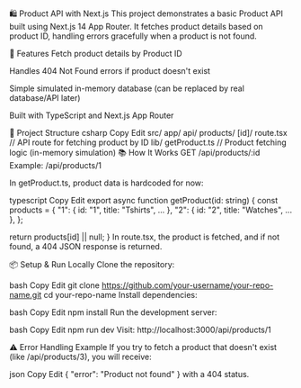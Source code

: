 🛍️ Product API with Next.js
This project demonstrates a basic Product API built using Next.js 14 App Router.
It fetches product details based on product ID, handling errors gracefully when a product is not found.

🚀 Features
Fetch product details by Product ID

Handles 404 Not Found errors if product doesn't exist

Simple simulated in-memory database (can be replaced by real database/API later)

Built with TypeScript and Next.js App Router

🧩 Project Structure
csharp
Copy
Edit
src/
  app/
    api/
      products/
        [id]/
          route.tsx   // API route for fetching product by ID
  lib/
    getProduct.ts     // Product fetching logic (in-memory simulation)
📚 How It Works
GET /api/products/:id
Example: /api/products/1

In getProduct.ts, product data is hardcoded for now:

typescript
Copy
Edit
export async function getProduct(id: string) {
  const products = {
    "1": { id: "1", title: "Tshirts", ... },
    "2": { id: "2", title: "Watches", ... },
  };

  return products[id] || null;
}
In route.tsx, the product is fetched, and if not found, a 404 JSON response is returned.

📦 Setup & Run Locally
Clone the repository:

bash
Copy
Edit
git clone https://github.com/your-username/your-repo-name.git
cd your-repo-name
Install dependencies:

bash
Copy
Edit
npm install
Run the development server:

bash
Copy
Edit
npm run dev
Visit: http://localhost:3000/api/products/1

⚠️ Error Handling Example
If you try to fetch a product that doesn't exist (like /api/products/3), you will receive:

json
Copy
Edit
{
  "error": "Product not found"
}
with a 404 status.